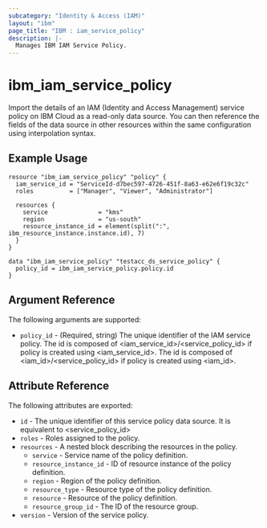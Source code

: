 ```yaml
---
subcategory: "Identity & Access (IAM)"
layout: "ibm"
page_title: "IBM : iam_service_policy"
description: |-
  Manages IBM IAM Service Policy.
---
```


# ibm\_iam_service_policy

Import the details of an IAM (Identity and Access Management) service policy on IBM Cloud as a read-only data source. You can then reference the fields of the data source in other resources within the same configuration using interpolation syntax.

## Example Usage

```hcl
resource "ibm_iam_service_policy" "policy" {
  iam_service_id = "ServiceId-d7bec597-4726-451f-8a63-e62e6f19c32c"
  roles          = ["Manager", "Viewer", "Administrator"]

  resources {
    service              = "kms"
    region               = "us-south"
    resource_instance_id = element(split(":", ibm_resource_instance.instance.id), 7)
  }
}

data "ibm_iam_service_policy" "testacc_ds_service_policy" {
  policy_id = ibm_iam_service_policy.policy.id
}

```

## Argument Reference

The following arguments are supported:

* `policy_id` - (Required, string) The unique identifier of the IAM service policy. The id is composed of \<iam_service_id\>/\<service_policy_id\> if policy is created using <iam_service_id>. The id is composed of \<iam_id\>/\<service_policy_id\> if policy is created using <iam_id>. 

## Attribute Reference

The following attributes are exported:

* `id` - The unique identifier of this service policy data source. It is equivalent to <service_policy_id\> 
* `roles` -  Roles assigned to the policy.
* `resources` -  A nested block describing the resources in the policy.
  * `service` - Service name of the policy definition. 
  * `resource_instance_id` - ID of resource instance of the policy definition.
  * `region` - Region of the policy definition.
  * `resource_type` - Resource type of the policy definition.
  * `resource` - Resource of the policy definition.
  * `resource_group_id` - The ID of the resource group.
* `version` - Version of the service policy.